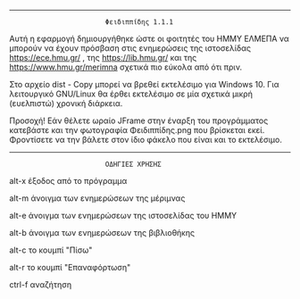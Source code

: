 --------------------------------------------------------------------------------------------------------
							Φειδιππίδης 1.1.1

Αυτή η εφαρμογή δημιουργήθηκε ώστε οι φοιτητές του ΗΜΜΥ ΕΛΜΕΠΑ να μπορούν να έχουν πρόσβαση στις
ενημερώσεις της ιστοσελίδας https://ece.hmu.gr/ , της https://lib.hmu.gr/ και της https://www.hmu.gr/merimna 
σχετικά πιο εύκολα από ότι πριν. 

Στο αρχείο dist - Copy μπορεί να βρεθεί εκτελέσιμο για Windows 10. Για λειτουργικό GNU/Linux
θα έρθει εκτελέσιμο σε μία σχετικά μικρή (ευελπιστώ) χρονική διάρκεια.

Προσοχή! Εάν θέλετε ωραίο JFrame στην έναρξη του προγράμματος κατεβάστε και την φωτογραφία Φειδιππίδης.png
που βρίσκεται εκεί. Φροντίσετε να την βάλετε στον ίδιο φάκελο που είναι και το εκτελέσιμο.

--------------------------------------------------------------------------------------------------------
							ΟΔΗΓΙΕΣ ΧΡΗΣΗΣ

alt-x έξοδος από το πρόγραμμα

alt-m άνοιγμα των ενημερώσεων της μέριμνας

alt-e άνοιγμα των ενημερώσεων της ιστοσελίδας του ΗΜΜΥ

alt-b άνοιγμα των ενημερώσεων της βιβλιοθήκης

alt-c το κουμπί "Πίσω"

alt-r το κουμπί "Επαναφόρτωση"

ctrl-f αναζήτηση

